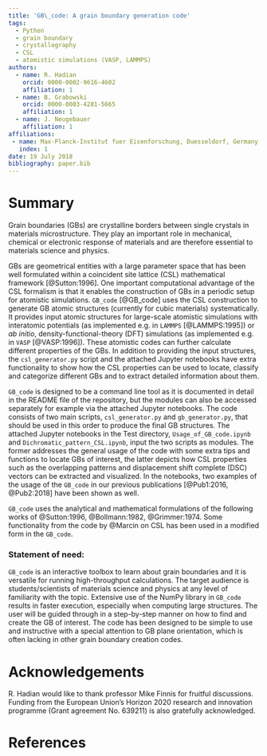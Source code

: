```yaml
---
title: 'GB\_code: A grain boundary generation code'
tags:
  - Python
  - grain boundary
  - crystallography
  - CSL
  - atomistic simulations (VASP, LAMMPS)
authors:
  - name: R. Hadian
    orcid: 0000-0002-9616-4602
    affiliation: 1
  - name: B. Grabowski
    orcid: 0000-0003-4281-5665
    affiliation: 1
  - name: J. Neugebauer
    affiliation: 1
affiliations:
 - name: Max-Planck-Institut fuer Eisenforschung, Duesseldorf, Germany
   index: 1
date: 19 July 2018
bibliography: paper.bib
---
```


# Summary

Grain boundaries (GBs) are crystalline borders between single crystals in materials microstructure. They play an important role in mechanical, chemical or electronic response of materials and are therefore essential to materials science and physics.

GBs are geometrical entities with a large parameter space that has been well formulated within a coincident site lattice (CSL) mathematical framework [@Sutton:1996]. One important computational advantage of the CSL formalism is that it enables the construction of GBs in a periodic setup for atomistic simulations. ``GB_code`` [@GB_code] uses the CSL construction to generate GB atomic structures (currently for cubic materials) systematically. It provides input atomic structures for large-scale atomistic simulations with interatomic potentials (as implemented e.g. in ``LAMMPS`` [@LAMMPS:1995]) or _ab initio_, density-functional-theory (DFT) simulations (as implemented e.g. in ``VASP`` [@VASP:1996]). These atomistic codes can further calculate different properties of the GBs. In addition to providing the input structures, the ``csl_generator.py`` script and the attached Jupyter notebooks have extra functionality to show how the CSL properties can be used to locate, classify and categorize different GBs and to extract detailed information about them.

``GB_code`` is designed to be a command line tool as it is documented in detail in the README file of the repository,
but the modules can also be accessed separately for example via the attached Jupyter notebooks. The code consists of two main scripts, ``csl_generator.py`` and ``gb_generator.py``, that should be used in this order to produce the final GB structures. The attached Jupyter notebooks in the Test directory, ``Usage_of_GB_code.ipynb`` and ``Dichromatic_pattern_CSL.ipynb``, input the two scripts as modules. The former addresses the general usage of the code with some extra tips and functions to locate GBs of interest, the latter depicts how CSL properties such as the overlapping patterns and displacement shift complete (DSC) vectors can be extracted and visualized. In the notebooks, two examples of the usage of the ``GB_code`` in our previous publications [@Pub1:2016, @Pub2:2018] have been shown as well.

``GB_code`` uses the analytical and mathematical formulations of the following works of @Sutton:1996, @Bollmann:1982, @Grimmer:1974. Some functionality from the code by @Marcin on CSL has been used in a modified form in the ``GB_code``. 

### Statement of need:
``GB_code`` is an interactive toolbox to learn about grain boundaries and it is versatile for running high-throughput calculations. The target audience is students/scientists of materials science and physics at any level of familiarity with the topic. Extensive use of the NumPy library in ``GB_code`` results in faster execution, especially when computing large structures. The user will be guided through in a step-by-step manner on how to find and create the GB of interest. The code has been designed to be simple to use and instructive with a special attention to GB plane orientation, which is often lacking in other grain boundary creation codes.

# Acknowledgements

R. Hadian would like to thank professor Mike Finnis for fruitful discussions. Funding from the European Union’s Horizon 2020 research and innovation programme (Grant agreement No. 639211) is also gratefully acknowledged.

# References
